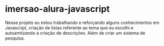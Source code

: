 # imersao-alura-javascript
 Nesse projeto eu estou trabalhando e reforçando alguns conhecimentos em Javascript, criação de listas referente ao tema que eu escolhi e autoamtizando a criação de descrições. Além de criar um sistema de pesquisa.

